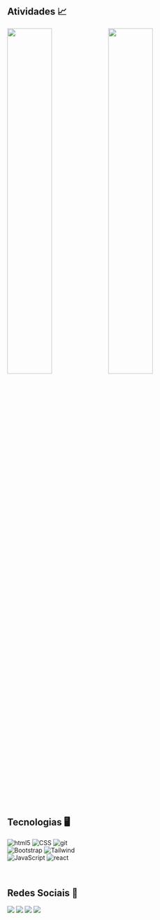 ## Atividades 📈
<div>
  <img width="45%" src="https://github-readme-stats.vercel.app/api?username=Kaue-Dev&show_icons=true&theme=react&hide_border=true"/> 
  <img width="45%" src="https://github-readme-stats.vercel.app/api/top-langs/?username=Kaue-Dev&layout=compact&theme=react&hide_border=true"/>
  <br>
</div>

<br>

## Tecnologias 🖥️
![html5](https://img.shields.io/badge/HTML5-E34F26?style=for-the-badge&logo=html5&logoColor=white)
![CSS](https://img.shields.io/badge/CSS-E34F26?&style=for-the-badge&logo=css3&logoColor=white)
![git](https://img.shields.io/badge/Git-E34F26?style=for-the-badge&logo=git&logoColor=white)
<br>
![Bootstrap](https://img.shields.io/badge/Bootstrap-563D7C?style=for-the-badge&logo=bootstrap&logoColor=white)
![Tailwind](https://img.shields.io/badge/Tailwind_CSS-563D7C?style=for-the-badge&logo=tailwind-css&logoColor=white)
<br>
![JavaScript](https://img.shields.io/badge/JavaScript-20232A?style=for-the-badge&logo=javascript&logoColor=F7DF1E)
![react](https://img.shields.io/badge/React-20232A?style=for-the-badge&logo=react&logoColor=61DAFB)

<br>
 
## Redes Sociais 📱
<div>
  <a href="https://twitter.com/s1mpleey" target="_blank"><img src="https://img.shields.io/badge/Twitter-20232A?style=for-the-badge&logo=twitter&logoColor=white" target="_blank"></a>
  <a href="https://instagram.com/kauesim" target="_blank"><img src="https://img.shields.io/badge/-Instagram-20232A?style=for-the-badge&logo=instagram&logoColor=white" target="_blank"></a> 
  <a href="https://www.linkedin.com/in/kauedev" target="_blank"><img src="https://img.shields.io/badge/-LinkedIn-20232A?style=for-the-badge&logo=linkedin&logoColor=white" target="_blank"></a> 
  <a href="https://steamcommunity.com/id/s1mpley11/" target="_blank"><img src="https://img.shields.io/badge/Steam-20232A?style=for-the-badge&logo=steam&logoColor=white" target="_blank"></a>
</div>

